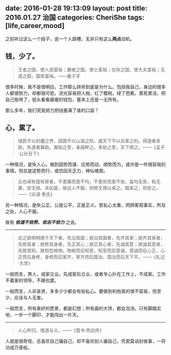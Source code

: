 date: 2016-01-28 19:13:09
layout: post
title: 2016.01.27 治国
categories: CheriShe
tags: [life,career,mood]
---

之前听过这么一个段子，说一个人跳槽，无非只有这么**两点**动机。

## 钱，少了。

> 王者之国，使人民富裕；霸者之国，使士富裕；仅存之国，使大夫富裕；无道之国，国库富裕。——姜子牙

很多时候，我不是很明白，工作那么拼命到底是为什么。包括我自己，身边的很多人都很努力，却都很可悲。流光容易把人抛，红了樱桃，绿了芭蕉。累死累活，把自己拖垮了，低头看看瘪瘪的钱包，基本上还是一无所有。

<!-- more -->

那么多年，我们究竟努力把钱塞满了谁的口袋？

## 心，累了。

> 域民不以封疆之界，固国不以山溪之险，威天下不以兵革之利。得道者多助，失道者寡助。寡助之至，亲戚畔之。多助之至，天下顺之。——《孟子·公孙丑下》

一种情况，是失人心。做到因势而谋、应势而动、顺势而为，或许是一件很容易的事情。但总是逆势而行，或恐回天乏力，神仙难救。

> 丘也闻有国有家者，不患寡而患不均，不患贫而患不安。盖均无贫，和无寡，安无倾。夫如是，故远人不服，则修文德以来之。既来之，则安之。——《论语·季氏》

另一种情况，是失公正。公是公平，正是正义。若私心太重，罔顾客观事实，所及之处，人心不服。

故有 ***依道不依势、依志不依力*** <i class="fa fa-check-square-o"></i>之说。

---

> 古之欲明明德于天下者，先治其国；欲治其国者，先齐其家；欲齐其家者，先修其身；欲修其身者，先正其心；欲正其心者，先诚其意；欲诚其意者，先致其知，致知在格物。物格而后知至，知至而后意诚，意诚而后心正，心正而后身修，身修而后家齐，家齐而后国治，国治而后天下平。——《礼记·大学》

一般而言，男人，成家立业。先成家后立业，或者专心扑在工作上，不成家。工作不着家的领导，不跟也罢。

一般而言，人非圣贤，多多少少都会有些私心。要做到利他真的很不容易，但至少，应该与人无害。

一般而言，所有美好的愿景，都是幻想；所有画的大饼，都会泡汤。只有脚踏实地，一步一个脚印，才能闯出一片天。

---

> 人心所归，惟道与义。——《晋书·熊远传》

人就是很奇怪，总喜欢自己骗自己，却不喜欢别人骗自己。凭君莫话封侯事，一将功成万骨枯。
